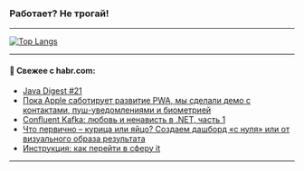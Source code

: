### Работает? Не трогай!

---
<!--
#### 🛠️ Technical stack:

![Java](https://img.shields.io/badge/Java-informational?logo=Oracle&style=flat&logoColor=white&color=FF4500)
![Kotlin](https://img.shields.io/badge/Kotlin-informational?logo=Kotlin&style=flat&logoColor=white&color=774D97)
![TS](https://img.shields.io/badge/TypeScript-informational?logo=typeScript&style=flat&logoColor=black&color=017acc)
![Python](https://img.shields.io/badge/Python-informational?logo=Python&style=flat&logoColor=black&color=ffdd54) <br>
![Spring](https://img.shields.io/badge/Spring-informational?logo=Spring&style=flat&logoColor=white&color=6DB33F) 
![SpringBoot](https://img.shields.io/badge/SpringBoot-informational?logo=SpringBoot&style=flat&logoColor=white&color=6DB33F)
![Nest](https://img.shields.io/badge/NestJS-informational?logo=NestJS&style=flat&logoColor=white&color=E0234E) 
![NodeJS](https://img.shields.io/badge/NodeJS-informational?logo=node.js&style=flat&logoColor=white&color=70A760)<br>
![PostgreSQL](https://img.shields.io/badge/PostgreSQL-informational?logo=PostgreSQL&style=flat&logoColor=white&color=DAA520)
![MongoDB](https://img.shields.io/badge/MongoDB-informational?logo=MongoDB&style=flat&logoColor=white&color=870000)
![Apache](https://img.shields.io/badge/Apache-informational?logo=apache&style=flat&logoColor=white&color=f74e28)

___ 
-->

<!--- #### 🛠️ : --->

[![Top Langs](https://github-readme-stats-82jvfl3w3-advtsettinggmailcoms-projects.vercel.app/api/top-langs/?username=zloylis&langs_count=10&hide_title=true&title_color=e6edf3&size_weight=0.5&count_weight=0.5&layout=compact&hide_progress=true&hide_border=true&theme=dracula)](https://github.com/zloylis)

<!---


####  :octocat:&nbsp;&nbsp; Статистика:

![GitHub stats](https://github-readme-stats-u2qms2cxw-advtsettinggmailcoms-projects.vercel.app/api?username=zloylis&show_icons=true&hide_border=true&theme=dracula&title_color=e6edf3&include_all_commits=true&count_private=true&hide_rank=false&hide_title=true&rank_icon=github)
-->
---

#### 💬 Свежее с habr.com:

<!-- BLOG-POST-LIST:START -->
- [Java Digest #21](https://habr.com/ru/companies/tbank/articles/880410/?utm_source=habrahabr&utm_medium=rss&utm_campaign=880410)
- [Пока Apple саботирует развитие PWA, мы сделали демо с контактами, пуш-уведомлениями и биометрией](https://habr.com/ru/companies/rshb/articles/880120/?utm_source=habrahabr&utm_medium=rss&utm_campaign=880120)
- [Confluent Kafka: любовь и ненависть в .NET, часть 1](https://habr.com/ru/companies/beeline_tech/articles/880424/?utm_source=habrahabr&utm_medium=rss&utm_campaign=880424)
- [Что первично – курица или яйцо? Создаем дашборд «с нуля» или от визуального образа результата](https://habr.com/ru/companies/korus_consulting/articles/880420/?utm_source=habrahabr&utm_medium=rss&utm_campaign=880420)
- [Инструкция: как перейти в сферу it](https://habr.com/ru/articles/880386/?utm_source=habrahabr&utm_medium=rss&utm_campaign=880386)
<!-- BLOG-POST-LIST:END -->

---
